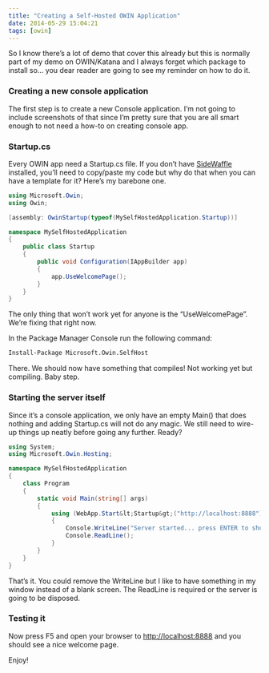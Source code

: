 ```yaml
---
title: "Creating a Self-Hosted OWIN Application"
date: 2014-05-29 15:04:21
tags: [owin]
---
```


So I know there’s a lot of demo that cover this already but this is normally part of my demo on OWIN/Katana and I always forget which package to install so… you dear reader are going to see my reminder on how to do it.

### Creating a new console application

The first step is to create a new Console application. I’m not going to include screenshots of that since I’m pretty sure that you are all smart enough to not need a how-to on creating console app.

### Startup.cs

Every OWIN app need a Startup.cs file. If you don’t have [SideWaffle](http://www.sidewaffle.com) installed, you’ll need to copy/paste my code but why do that when you can have a template for it? Here’s my barebone one.

```cs
using Microsoft.Owin;
using Owin;

[assembly: OwinStartup(typeof(MySelfHostedApplication.Startup))]

namespace MySelfHostedApplication
{
    public class Startup
    {
        public void Configuration(IAppBuilder app)
        {
            app.UseWelcomePage();
        }
    }
}
```

The only thing that won’t work yet for anyone is the “UseWelcomePage”. We’re fixing that right now.

In the Package Manager Console run the following command:
```ps
Install-Package Microsoft.Owin.SelfHost
```

There. We should now have something that compiles! Not working yet but compiling. Baby step.

### Starting the server itself

Since it’s a console application, we only have an empty Main() that does nothing and adding Startup.cs will not do any magic. We still need to wire-up things up neatly before going any further. Ready?

```cs
using System;
using Microsoft.Owin.Hosting;

namespace MySelfHostedApplication
{
    class Program
    {
        static void Main(string[] args)
        {
            using (WebApp.Start&lt;Startup&gt;("http://localhost:8888"))
            {
                Console.WriteLine("Server started... press ENTER to shut down");
                Console.ReadLine();
            }
        }
    }
}
```

That’s it. You could remove the WriteLine but I like to have something in my window instead of a blank screen. The ReadLine is required or the server is going to be disposed. 

### Testing it

Now press F5 and open your browser to [http://localhost:8888](http://localhost:8888) and you should see a nice welcome page.

Enjoy!